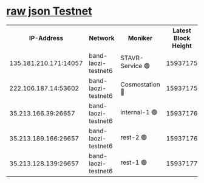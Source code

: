
[raw json Testnet](https://rpc-check.bandt.stavr.tech/bandt/rpcbandt_result.json)
=

<table><tr><th>IP-Address</th><th>Network</th><th>Moniker</th><th>Latest Block Height</th><th>Earliest Block Height</th><th>Catching Up</th><th>Tx Index</th><th>Voting Power</th><th>Scan Time</th></tr><tr><td>135.181.210.171:14057</td><td>band-laozi-testnet6</td><td>STAVR-Service 🟢</td><td>15937175</td><td>15322501</td><td>False</td><td>on</td><td>0</td><td>2024-02-17T08:23:00.137208096UTC</td></tr><tr><td>222.106.187.14:53602</td><td>band-laozi-testnet6</td><td>Cosmostation 🔴</td><td>15937175</td><td>15423001</td><td>False</td><td>on</td><td>2203623</td><td>2024-02-17T08:23:01.603643986UTC</td></tr><tr><td>35.213.166.39:26657</td><td>band-laozi-testnet6</td><td>internal-1 🟢</td><td>15937176</td><td>15837176</td><td>False</td><td>on</td><td>0</td><td>2024-02-17T08:23:02.637138534UTC</td></tr><tr><td>35.213.189.166:26657</td><td>band-laozi-testnet6</td><td>rest-2 🟢</td><td>15937176</td><td>15837176</td><td>False</td><td>on</td><td>0</td><td>2024-02-17T08:23:03.572476762UTC</td></tr><tr><td>35.213.128.139:26657</td><td>band-laozi-testnet6</td><td>rest-1 🟢</td><td>15937177</td><td>15837177</td><td>False</td><td>on</td><td>0</td><td>2024-02-17T08:23:06.720871278UTC</td></tr></table>
